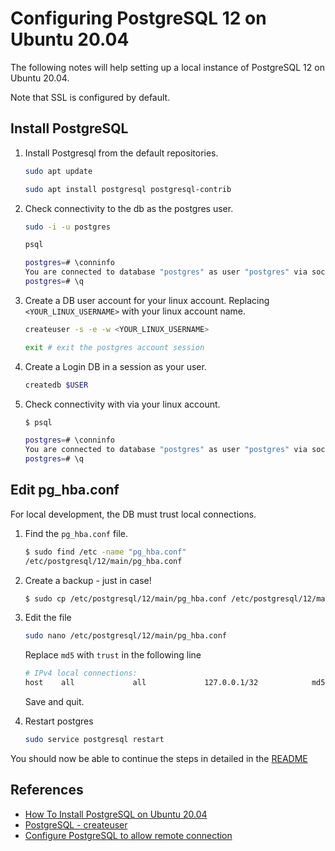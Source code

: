 # Configuring PostgreSQL 12 on Ubuntu 20.04

The following notes will help setting up a local instance of PostgreSQL 12 on Ubuntu 20.04.

Note that SSL is configured by default.

## Install PostgreSQL

1. Install Postgresql from the default repositories.

   ```bash
   sudo apt update

   sudo apt install postgresql postgresql-contrib
   ```

1. Check connectivity to the db as the postgres user.

   ```bash
   sudo -i -u postgres

   psql

   postgres=# \conninfo
   You are connected to database "postgres" as user "postgres" via socket in "/var/run/postgresql" at port "5432".
   postgres=# \q
   ```

1. Create a DB user account for your linux account. Replacing `<YOUR_LINUX_USERNAME>` with your linux account name.

   ```bash
   createuser -s -e -w <YOUR_LINUX_USERNAME>

   exit # exit the postgres account session
   ```

1. Create a Login DB in a session as your user.

   ```bash
   createdb $USER
   ```

1. Check connectivity with via your linux account.

   ```bash
   $ psql

   postgres=# \conninfo
   You are connected to database "postgres" as user "postgres" via socket in "/var/run/postgresql" at port "5432".
   postgres=# \q
   ```

## Edit pg_hba.conf

For local development, the DB must trust local connections.

1. Find the `pg_hba.conf` file.

   ```bash
   $ sudo find /etc -name "pg_hba.conf"
   /etc/postgresql/12/main/pg_hba.conf
   ```

1. Create a backup - just in case!

   ```bash
   $ sudo cp /etc/postgresql/12/main/pg_hba.conf /etc/postgresql/12/main/pg_hba.conf.bak
   ```

1. Edit the file

   ```bash
   sudo nano /etc/postgresql/12/main/pg_hba.conf
   ```

   Replace `md5` with `trust` in the following line

   ```bash
   # IPv4 local connections:
   host    all             all             127.0.0.1/32            md5
   ```

   Save and quit.

1. Restart postgres

   ```bash
   sudo service postgresql restart
   ```

You should now be able to continue the steps in detailed in the [README](README.md#setup-the-database)

## References

- [How To Install PostgreSQL on Ubuntu 20.04](https://www.digitalocean.com/community/tutorials/how-to-install-postgresql-on-ubuntu-20-04-quickstart)
- [PostgreSQL - createuser](https://www.postgresql.org/docs/12/app-createuser.html)
- [Configure PostgreSQL to allow remote connection](https://blog.bigbinary.com/2016/01/23/configure-postgresql-to-allow-remote-connection.html)
